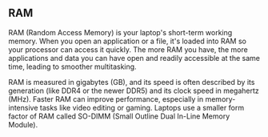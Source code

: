 ## RAM
RAM (Random Access Memory) is your laptop's short-term working memory. When you open an application or a file, it's loaded into RAM so your processor can access it quickly. The more RAM you have, the more applications and data you can have open and readily accessible at the same time, leading to smoother multitasking.



RAM is measured in gigabytes (GB), and its speed is often described by its generation (like DDR4 or the newer DDR5) and its clock speed in megahertz (MHz). Faster RAM can improve performance, especially in memory-intensive tasks like video editing or gaming. Laptops use a smaller form factor of RAM called SO-DIMM (Small Outline Dual In-Line Memory Module).